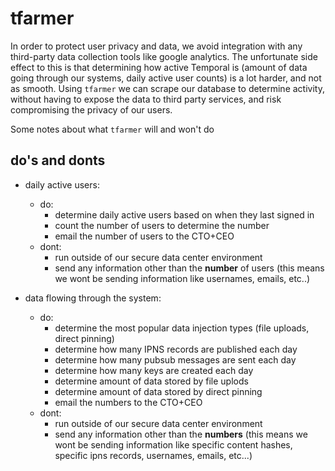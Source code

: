 # tfarmer

In order to protect user privacy and data, we avoid integration with any third-party data collection tools like google analytics. The unfortunate side effect to this is that determining how active Temporal is (amount of data going through our systems, daily active user counts) is a lot harder, and not as smooth. Using `tfarmer` we can scrape our database to determine activity, without having to expose the data to third party services, and risk compromising the privacy of our users.

Some notes about what `tfarmer` will and won't do

## do's and donts

* daily active users:
  * do:
    * determine daily active users based on when they last signed in
    * count the number of users to determine the number
    * email the number of users to the CTO+CEO
  * dont:
    * run outside of our secure data center environment
    * send any information other than the **number** of users (this means we wont be sending information like usernames, emails, etc..)

* data flowing through the system:
  * do:
    * determine the most popular data injection types (file uploads, direct pinning)
    * determine how many IPNS records are published each day
    * determine how many pubsub messages are sent each day
    * determine how many keys are created each day
    * determine amount of data stored by file uplods
    * determine amount of data stored by direct pinning
    * email the numbers to the CTO+CEO
  * dont:
    * run outside of our secure data center environment
    * send any information other than the **numbers** (this means we wont be sending information like specific content hashes, specific ipns records, usernames, emails, etc...)
